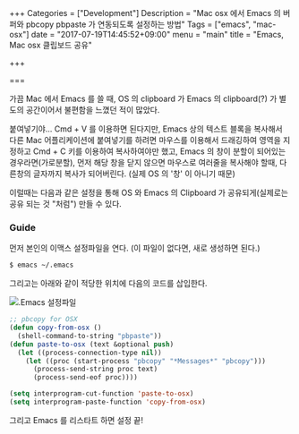 +++
Categories = ["Development"]
Description = "Mac osx 에서 Emacs 의 버퍼와 pbcopy pbpaste 가 연동되도록 설정하는 방법"
Tags = ["emacs", "mac-osx"]
date = "2017-07-19T14:45:52+09:00"
menu = "main"
title = "Emacs, Mac osx 클립보드 공유"

+++

===

가끔 Mac 에서 Emacs 를 쓸 때, OS 의 clipboard 가 Emacs 의 clipboard(?) 가 별도의 공간이어서 불편함을 느꼈던 적이 많았다.

붙여넣기야... Cmd + V 를 이용하면 된다지만, Emacs 상의 텍스트 블록을 복사해서 다른 Mac 어플리케이션에 붙여넣기를 하려면 마우스를 이용해서 드래깅하여 영역을 지정하고 Cmd + C 키를 이용하여 복사하여야만 했고, Emacs 의 창이 분할이 되어있는 경우라면(가로분할), 먼저 해당 창을 닫지 않으면 마우스로 여러줄을 복사해야 할때, 다른창의 글자까지 복사가 되어버린다. (실제 OS 의 '창' 이 아니기 때문)

이럴때는 다음과 같은 설정을 통해 OS 와 Emacs 의 Clipboard 가 공유되게(실제로는 공유 되는 것 "처럼") 만들 수 있다.

### Guide

먼저 본인의 이맥스 설정파일을 연다. (이 파일이 없다면, 새로 생성하면 된다.)

```bash
$ emacs ~/.emacs
```

그리고는 아래와 같이 적당한 위치에 다음의 코드를 삽입한다.

![.Emacs 설정파일](/blog/img/emacs_clipboard_with_osx/emacs_pbpaste.png)

```lisp
;; pbcopy for OSX
(defun copy-from-osx ()
  (shell-command-to-string "pbpaste"))
(defun paste-to-osx (text &optional push)
  (let ((process-connection-type nil))
    (let ((proc (start-process "pbcopy" "*Messages*" "pbcopy")))
      (process-send-string proc text)
      (process-send-eof proc))))

(setq interprogram-cut-function 'paste-to-osx)
(setq interprogram-paste-function 'copy-from-osx)
```

그리고 Emacs 를 리스타트 하면 설정 끝!






